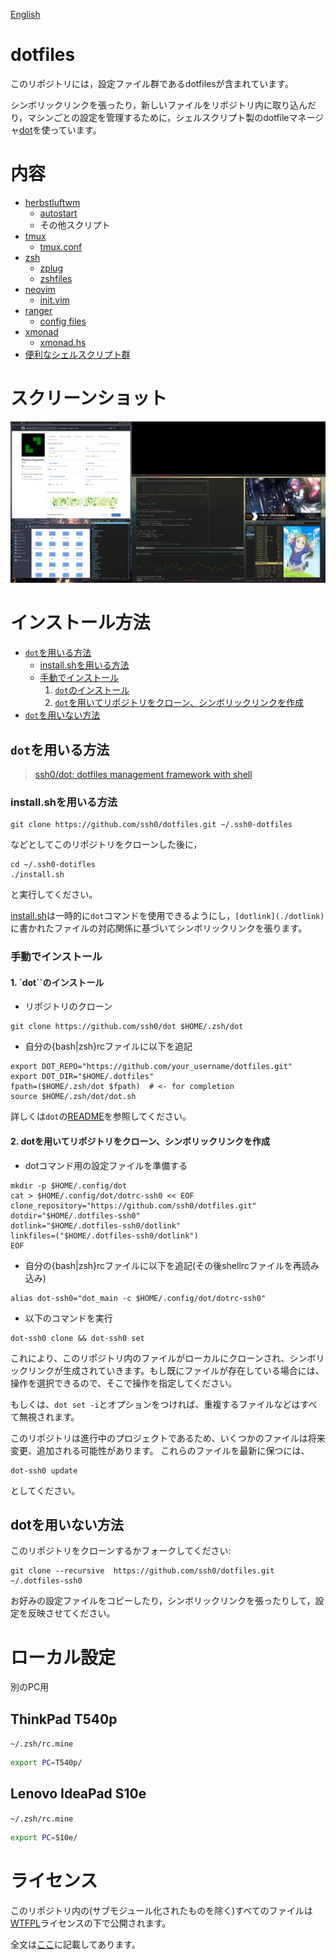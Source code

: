 [English](./README.md)

dotfiles
========

このリポジトリには，設定ファイル群であるdotfilesが含まれています。

シンボリックリンクを張ったり，新しいファイルをリポジトリ内に取り込んだり，マシンごとの設定を管理するために，シェルスクリプト製のdotfileマネージャ[dot](https://github.com/ssh0/dot)を使っています。

内容
====

* [herbstluftwm](https://www.herbstluftwm.org/)
    * [autostart](./herbstluftwm/autostart)
    * その他スクリプト
* [tmux](https://tmux.github.io/)
    * [tmux.conf](./tmux/tmux.conf)
* [zsh](http://www.zsh.org/)
    * [zplug](https://github.com/zplug/zplug)
    * [zshfiles](./zshfiles/)
* [neovim](https://neovim.io/)
    * [init.vim](./neovim/init.vim)
* [ranger](http://ranger.nongnu.org/)
    * [config files](./ranger/)
* [xmonad](http://xmonad.org/)
    * [xmonad.hs](./xmonad/xmonad.hs)
* [便利なシェルスクリプト群](./bin/)

スクリーンショット
==================

![screenshot.png](./screenshots/screenshot.png)

インストール方法
================

* [`dot`を用いる方法](#install_with_dot)
    * [install.shを用いる方法](#install_sh)
    * [手動でインストール](#manually)
        1. [`dot`のインストール](#install_dot)
        2. [`dot`を用いてリポジトリをクローン、シンボリックリンクを作成](#clone_and_deploy_using_dot)
* [`dot`を用いない方法](#install_without_dot)

## <a name="install_with_dot">`dot`を用いる方法</a>

>[ssh0/dot: dotfiles management framework with shell](https://github.com/ssh0/dot)

### <a name="install_sh">install.shを用いる方法</a>

```
git clone https://github.com/ssh0/dotfiles.git ~/.ssh0-dotfiles
```

などとしてこのリポジトリをクローンした後に，

```
cd ~/.ssh0-dotifles
./install.sh
```

と実行してください。

[install.sh](./install.sh)は一時的に`dot`コマンドを使用できるようにし，`[dotlink](./dotlink)`に書かれたファイルの対応関係に基づいてシンボリックリンクを張ります。

### <a name="manually">手動でインストール</a>

#### <a name="install_dot">1. `dot``のインストール</a>

* リポジトリのクローン

```
git clone https://github.com/ssh0/dot $HOME/.zsh/dot
```

* 自分の{bash|zsh}rcファイルに以下を追記

```
export DOT_REPO="https://github.com/your_username/dotfiles.git"
export DOT_DIR="$HOME/.dotfiles"
fpath=($HOME/.zsh/dot $fpath)  # <- for completion
source $HOME/.zsh/dot/dot.sh
```

詳しくは`dot`の[README](https://github.com/ssh0/dot/blob/master/README_ja.md)を参照してください。

#### <a name="clone_and_deploy_using_dot">2. dotを用いてリポジトリをクローン、シンボリックリンクを作成</a>

* dotコマンド用の設定ファイルを準備する

```
mkdir -p $HOME/.config/dot
cat > $HOME/.config/dot/dotrc-ssh0 << EOF
clone_repository="https://github.com/ssh0/dotfiles.git"
dotdir="$HOME/.dotfiles-ssh0"
dotlink="$HOME/.dotfiles-ssh0/dotlink"
linkfiles=("$HOME/.dotfiles-ssh0/dotlink")
EOF
```

* 自分の{bash|zsh}rcファイルに以下を追記(その後shellrcファイルを再読み込み)

```
alias dot-ssh0="dot_main -c $HOME/.config/dot/dotrc-ssh0"
```

* 以下のコマンドを実行

```
dot-ssh0 clone && dot-ssh0 set
```

これにより、このリポジトリ内のファイルがローカルにクローンされ、シンボリックリンクが生成されていきます。もし既にファイルが存在している場合には、操作を選択できるので、そこで操作を指定してください。

もしくは、`dot set -i`とオプションをつければ、重複するファイルなどはすべて無視されます。

このリポジトリは進行中のプロジェクトであるため、いくつかのファイルは将来変更、追加される可能性があります。
これらのファイルを最新に保つには、

```
dot-ssh0 update
```

としてください。

## <a name="install_without_dot">dotを用いない方法</a>

このリポジトリをクローンするかフォークしてください:

```
git clone --recursive  https://github.com/ssh0/dotfiles.git ~/.dotfiles-ssh0
```

お好みの設定ファイルをコピーしたり，シンボリックリンクを張ったりして，設定を反映させてください。

ローカル設定
============

別のPC用

## ThinkPad T540p

`~/.zsh/rc.mine`

```sh
export PC=T540p/
```

## Lenovo IdeaPad S10e

`~/.zsh/rc.mine`

```sh
export PC=S10e/
```


ライセンス
==========

このリポジトリ内の(サブモジュール化されたものを除く)すべてのファイルは[WTFPL](http://www.wtfpl.net/)ライセンスの下で公開されます。

全文は[ここ](./LICENSE)に記載してあります。

